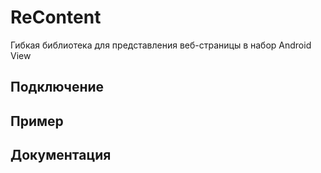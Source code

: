# ReContent

Гибкая библиотека для представления веб-страницы в набор Android View

## Подключение

## Пример

## Документация